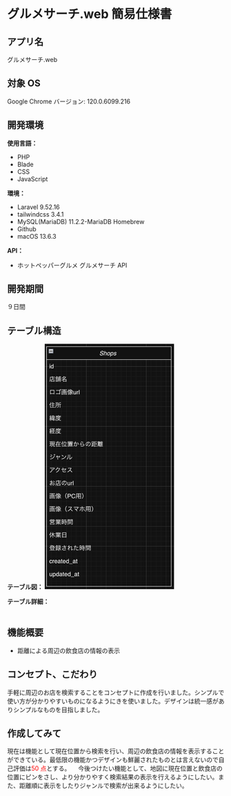 # グルメサーチ.web 簡易仕様書

## アプリ名

グルメサーチ.web

## 対象 OS

Google Chrome バージョン: 120.0.6099.216

## 開発環境

**使用言語：**

-   PHP
-   Blade
-   CSS
-   JavaScript

**環境：**

-   Laravel 9.52.16
-   tailwindcss 3.4.1
-   MySQL(MariaDB) 11.2.2-MariaDB Homebrew
-   Github
-   macOS 13.6.3

**API：**

-   ホットペッパーグルメ グルメサーチ API

## 開発期間

９日間

## テーブル構造

**テーブル図：**
<img src=./READMEimage/er.png width="300px">

**テーブル詳細：**
<img scr=./READMEimage/desc_shops/png width="550px">

## 機能概要

-   距離による周辺の飲食店の情報の表示

## コンセプト、こだわり

手軽に周辺のお店を検索することをコンセプトに作成を行いました。シンプルで使い方が分かりやすいものになるようにきを使いました。デザインは統一感がありシンプルなものを目指しました。

## 作成してみて

現在は機能として現在位置から検索を行い、周辺の飲食店の情報を表示することができている。最低限の機能かつデザインも鮮麗されたものとは言えないので自己評価は<span style="color: red; ">50 点</span>とする。
　今後つけたい機能として、地図に現在位置と飲食店の位置にピンをさし、より分かりやすく検索結果の表示を行えるようにしたい。また、距離順に表示をしたりジャンルで検索が出来るようにしたい。

